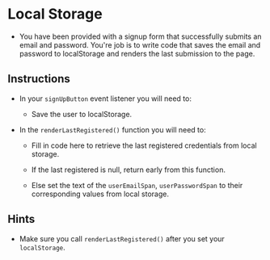 # Local Storage

- You have been provided with a signup form that successfully submits an email and password. You're job is to write code that saves the email and password to localStorage and renders the last submission to the page.

## Instructions

- In your `signUpButton` event listener you will need to:

  - Save the user to localStorage.

- In the `renderLastRegistered()` function you will need to:

  - Fill in code here to retrieve the last registered credentials from local storage.

  - If the last registered is null, return early from this function.

  - Else set the text of the `userEmailSpan`, `userPasswordSpan` to their corresponding values from local storage.

## Hints

- Make sure you call `renderLastRegistered()` after you set your `localStorage`.
